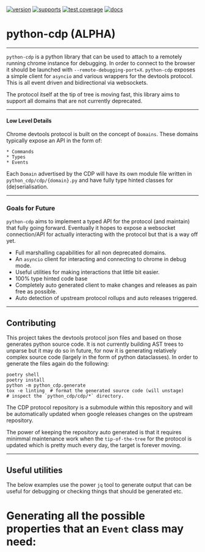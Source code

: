 
[![version](https://img.shields.io/pypi/v/python-cdp?color=green)](https://pypi.org/project/python-cdp/)
[![supports](https://img.shields.io/pypi/pyversions/python-cdp?color=blue&label=supports)](https://pypi.org/project/python-cdp/)
[![test coverage](https://codecov.io/gh/symonk/python-cdp/branch/main/graph/badge.svg)](https://codecov.io/gh/symonk/python-cdp)
[![docs](https://img.shields.io/badge/documentation-online-brightgreen.svg)](https://symonk.github.io/python-cdp/)


# python-cdp (**ALPHA**)

-----

`python-cdp` is a python library that can be used to attach to a remotely running chrome instance for debugging.  In order to
connect to the browser it should be launched with `--remote-debugging-port=X`.  `python-cdp` exposes a simple client for `asyncio`
and various wrappers for the devtools protocol.  This is all event driven and bidirectional via websockets.

The protocol itself at the tip of tree is moving fast, this library aims to support all domains that are not currently deprecated.


-----

#### Low Level Details

Chrome devtools protocol is built on the concept of `Domains`.  These domains typically expose an API
in the form of:

    * Commands
    * Types
    * Events

Each `Domain` advertised by the CDP will have its own module file written in `python_cdp/cdp/{domain}.py` and have fully
type hinted classes for (de)serialisation.

-----
### Goals for Future

`python-cdp` aims to implement a typed API for the protocol (and maintain) that fully going forward.  Eventually
it hopes to expose a websocket connection/API for actually interacting with the protocol but that is a way
off yet.

 - Full marshalling capabilities for all non deprecated domains.
 - An `asyncio` client for interacting and connecting to chrome in debug mode.
 - Useful utilities for making interactions that little bit easier.
 - 100% type hinted code base
 - Completely auto generated client to make changes and releases as pain free as possible.
 - Auto detection of upstream protocol rollups and auto releases triggered.


 -----

 ## Contributing 

 This project takes the devtools protocol json files and based on those generates python source code.  It is not currently building
 AST trees to unparse but it may do so in future, for now it is generating relatively complex source code (largely in the form of
 python dataclasses).  In order to generate the files again do the following:


 ```shell
 poetry shell
 poetry install
 python -m python_cdp.generate
 tox -e linting  # format the generated source code (will unstage)
 # inspect the `python_cdp/cdp/*` directory.
 ```

The CDP protocol repository is a submodule within this repository and will be automatically updated when google releases changes on
the upstream repository.

The power of keeping the repository auto generated is that it requires minimmal maintenance work when the `tip-of-the-tree` for the
protocol is updated which is pretty much every day, the target is forever moving.

-----

## Useful utilities

The below examples use the power `jq` tool to generate output that can be useful for debugging or checking things that should be
generated etc.

# Generating all the possible properties that an `Event` class may need:

